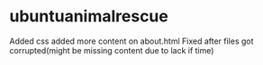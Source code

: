 # ubuntuanimalrescue
 Added css
 added more content on about.html
 Fixed after files got corrupted(might be missing content due to lack if time)
 
